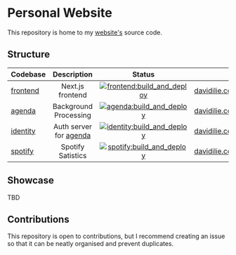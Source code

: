# Personal Website

This repository is home to my [website's](https://davidilie.com) source code.

## Structure

| Codebase             |           Description            |                                                                                             Status                                                                                             | URL                                                              |
| :------------------- | :------------------------------: | :--------------------------------------------------------------------------------------------------------------------------------------------------------------------------------------------: | ---------------------------------------------------------------- |
| [frontend](frontend) |         Next.js frontend         | [![frontend:build_and_deploy](https://github.com/DavidIlie/davidilie.com/actions/workflows/frontend.yml/badge.svg)](https://github.com/DavidIlie/davidilie.com/actions/workflows/frontend.yml) | [davidilie.com](https://davidilie.com)                           |
| [agenda](agenda)     |      Background Processing       |    [![agenda:build_and_deploy](https://github.com/DavidIlie/davidilie.com/actions/workflows/agenda.yml/badge.svg)](https://github.com/DavidIlie/davidilie.com/actions/workflows/agenda.yml)    | [davidilie.com/api/agenda](https://davidilie.com/api/agenda)     |
| [identity](identity) | Auth server for [agenda](agenda) | [![identity:build_and_deploy](https://github.com/DavidIlie/davidilie.com/actions/workflows/identity.yml/badge.svg)](https://github.com/DavidIlie/davidilie.com/actions/workflows/identity.yml) | [davidilie.com/api/identity](https://davidilie.com/api/identity) |
| [spotify](spotify)   |        Spotify Satistics         |  [![spotify:build_and_deploy](https://github.com/DavidIlie/davidilie.com/actions/workflows/spotify.yml/badge.svg)](https://github.com/DavidIlie/davidilie.com/actions/workflows/spotify.yml)   | [davidilie.com/api/spotify](https://davidilie.com/api/spotify)   |

## Showcase

TBD

## Contributions

This repository is open to contributions, but I recommend creating an issue so that it can be neatly organised and prevent duplicates.
